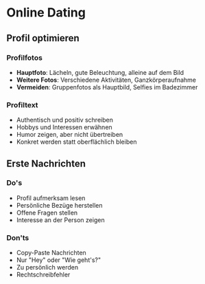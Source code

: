 # Online Dating

## Profil optimieren

### Profilfotos
- **Hauptfoto**: Lächeln, gute Beleuchtung, alleine auf dem Bild
- **Weitere Fotos**: Verschiedene Aktivitäten, Ganzkörperaufnahme
- **Vermeiden**: Gruppenfotos als Hauptbild, Selfies im Badezimmer

### Profiltext
- Authentisch und positiv schreiben
- Hobbys und Interessen erwähnen
- Humor zeigen, aber nicht übertreiben
- Konkret werden statt oberflächlich bleiben

## Erste Nachrichten

### Do's
- Profil aufmerksam lesen
- Persönliche Bezüge herstellen
- Offene Fragen stellen
- Interesse an der Person zeigen

### Don'ts
- Copy-Paste Nachrichten
- Nur "Hey" oder "Wie geht's?"
- Zu persönlich werden
- Rechtschreibfehler 